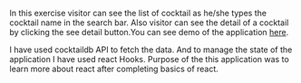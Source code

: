 In this exercise visitor can see the list of cocktail as he/she types the cocktail name in the search bar. Also visitor can see the detail of a cocktail by clicking the see detail button.You can see demo of the application [here](https://priceless-mestorf-d69af3.netlify.app/).

I have used cocktaildb API to fetch the data. And to manage the state of the application I have used react Hooks. Purpose of the this application was to learn more about react after completing basics of react.
